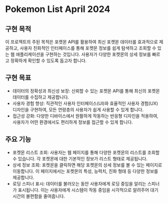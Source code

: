 # Pokemon List April 2024

## 구현 목적

이 프로젝트의 주된 목적은 포켓몬 API를 활용하여 최신 포켓몬 데이터를 효과적으로 제공하고, 사용자 친화적인 인터페이스를 통해 포켓몬 정보를 쉽게 탐색하고 조회할 수 있는 웹 애플리케이션을 구현하는 것입니다. 사용자가 다양한 포켓몬의 상세 정보를 빠르고 정확하게 확인할 수 있도록 돕고자 합니다.

## 구현 목표

- 데이터의 정확성과 최신성 보장: 신뢰할 수 있는 포켓몬 API를 통해 최신의 포켓몬 데이터를 수집하고 제공합니다.
- 사용자 경험 향상: 직관적인 사용자 인터페이스(UI)와 효율적인 사용자 경험(UX) 디자인을 구현하여, 모든 연령층의 사용자가 쉽게 사용할 수 있게 합니다.
- 접근성 강화: 다양한 디바이스에서 원활하게 작동하는 반응형 디자인을 적용하여, 사용자가 어떤 환경에서도 편리하게 정보를 접근할 수 있게 합니다.

## 주요 기능

- 포켓몬 리스트 조회: 사용자는 웹 페이지를 통해 다양한 포켓몬의 리스트를 조회할 수 있습니다. 각 포켓몬에 대한 기본적인 정보가 리스트 형태로 제공됩니다.
- 상세 정보 조회: 포켓몬을 클릭하면 해당 포켓몬의 상세 정보를 볼 수 있는 페이지로 이동합니다. 이 페이지에서는 포켓몬의 특성, 능력치, 진화 형태 등 다양한 정보를 제공합니다.
- 로딩 스피너 표시: 데이터를 불러오는 동안 사용자에게 로딩 중임을 알리는 스피너가 표시됩니다. 이는 사용자에게 시스템이 작동 중임을 시각적으로 알려주어 대기 시간의 불편함을 줄여줍니다.
